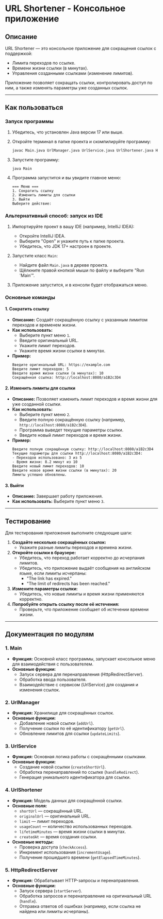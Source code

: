 # URL Shortener - Консольное приложение

## Описание

URL Shortener — это консольное приложение для сокращения ссылок с поддержкой:
- Лимита переходов по ссылке.
- Времени жизни ссылки (в минутах).
- Управления созданными ссылками (изменение лимитов).

Приложение позволяет сокращать ссылки, контролировать доступ по ним, а также изменять параметры уже созданных ссылок.

---

## Как пользоваться

### Запуск программы

1. Убедитесь, что установлен Java версии 17 или выше.
2. Откройте терминал в папке проекта и скомпилируйте программу:
   ```bash
   javac Main.java UrlManager.java UrlService.java UrlShortener.java HttpRedirectServer.java
   ```
3. Запустите программу:
   ```bash
   java Main
   ```
4. Программа запустится и вы увидите главное меню:

   ```
   === Меню ===
   1. Сократить ссылку
   2. Изменить лимиты для ссылки
   3. Выйти
   Выберите действие:
   ```
### Альтернативный способ: запуск из IDE

1. Импортируйте проект в вашу IDE (например, IntelliJ IDEA):
   - Откройте IntelliJ IDEA.
   - Выберите "Open" и укажите путь к папке проекта.
   - Убедитесь, что JDK 17+ настроен в проекте.

2. Запустите класс `Main`:
   - Найдите файл `Main.java` в дереве проекта.
   - Щёлкните правой кнопкой мыши по файлу и выберите "Run 'Main'".

3. Приложение запустится, и в консоли будет отображаться меню.
### Основные команды

#### 1. Сократить ссылку
- **Описание:** Создаёт сокращённую ссылку с указанным лимитом переходов и временем жизни.
- **Как использовать:**
  - Выберите пункт меню `1`.
  - Введите оригинальный URL.
  - Укажите лимит переходов.
  - Укажите время жизни ссылки в минутах.
- **Пример:**
  ```
  Введите оригинальный URL: https://example.com
  Введите лимит переходов: 5
  Введите время жизни ссылки (в минутах): 10
  Сокращённая ссылка: http://localhost:8080/a1B2c3D4
  ```

#### 2. Изменить лимиты для ссылки
- **Описание:** Позволяет изменить лимит переходов и время жизни для уже созданной ссылки.
- **Как использовать:**
  - Выберите пункт меню `2`.
  - Введите полную сокращённую ссылку (например, `http://localhost:8080/a1B2c3D4`).
  - Программа выведет текущие параметры ссылки.
  - Введите новый лимит переходов и время жизни.
- **Пример:**
  ```
  Введите полную сокращённую ссылку: http://localhost:8080/a1B2c3D4
  Текущие параметры для ссылки http://localhost:8080/a1B2c3D4:
  - Переходов использовано: 3 из 5
  - Время жизни: 8.2 минут из 10
  Введите новый лимит переходов: 10
  Введите новое время жизни ссылки (в минутах): 20
  Лимиты успешно обновлены.
  ```

#### 3. Выйти
- **Описание:** Завершает работу приложения.
- **Как использовать:** Выберите пункт меню `3`.

---

## Тестирование

Для тестирования приложения выполните следующие шаги:

1. **Создайте несколько сокращённых ссылок:**
   - Укажите разные лимиты переходов и времена жизни.
2. **Откройте ссылки в браузере:**
   - Убедитесь, что переход работает корректно до исчерпания лимитов.
   - Убедитесь, что приложение выдаёт сообщения на английском языке, если лимиты исчерпаны:
     - "The link has expired."
     - "The limit of redirects has been reached."
3. **Измените параметры ссылки:**
   - Убедитесь, что новые лимиты и время жизни применяются корректно.
4. **Попробуйте открыть ссылку после её истечения:**
   - Проверьте, что приложение сообщает об истечении времени жизни.

---

## Документация по модулям

### 1. Main
- **Функция:** Основной класс программы, запускает консольное меню для взаимодействия с пользователем.
- **Основные функции:**
  - Запуск сервера для перенаправления (HttpRedirectServer).
  - Обработка ввода пользователя.
  - Взаимодействие с сервисом (UrlService) для создания и изменения ссылок.

### 2. UrlManager
- **Функция:** Хранилище для сокращённых ссылок.
- **Основные функции:**
  - Добавление новой ссылки (`addUrl`).
  - Получение ссылки по её идентификатору (`getUrl`).
  - Обновление лимитов для ссылки (`updateLimits`).

### 3. UrlService
- **Функция:** Основная логика работы с сокращёнными ссылками.
- **Основные функции:**
  - Создание новой ссылки (`createShortUrl`).
  - Обработка перенаправлений по ссылке (`handleRedirect`).
  - Генерация уникального идентификатора для ссылки.

### 4. UrlShortener
- **Функция:** Модель данных для сокращённой ссылки.
- **Основные поля:**
  - `shortUrl` — сокращённый URL.
  - `originalUrl` — оригинальный URL.
  - `limit` — лимит переходов.
  - `usageCount` — количество использованных переходов.
  - `lifetimeMinutes` — время жизни ссылки в минутах.
  - `createdAt` — время создания ссылки.
- **Основные методы:**
  - Проверка доступа (`checkAccess`).
  - Инкремент использования (`incrementUsage`).
  - Получение прошедшего времени (`getElapsedTimeMinutes`).

### 5. HttpRedirectServer
- **Функция:** Обрабатывает HTTP-запросы и перенаправления.
- **Основные функции:**
  - Запуск сервера (`startServer`).
  - Обработка запросов и перенаправление на оригинальный URL (`handle`).
  - Отправка ответов об ошибках (например, если ссылка не найдена или лимиты исчерпаны).
 


